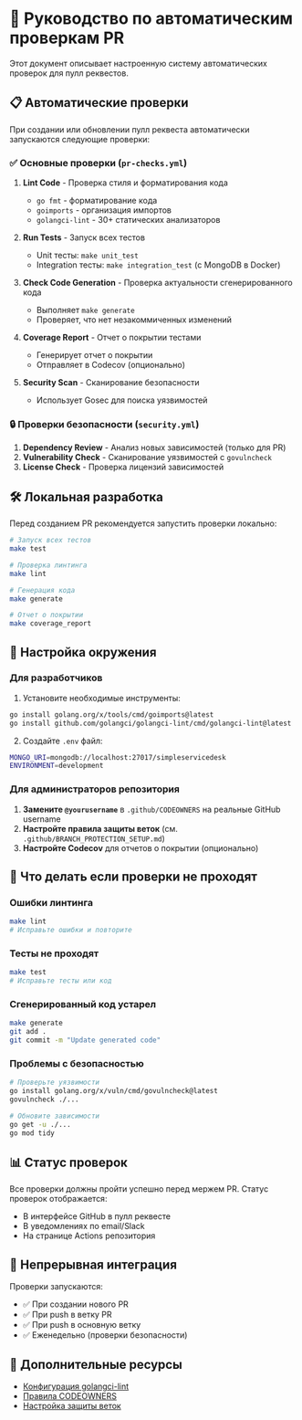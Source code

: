 # 🚀 Руководство по автоматическим проверкам PR

Этот документ описывает настроенную систему автоматических проверок для пулл реквестов.

## 📋 Автоматические проверки

При создании или обновлении пулл реквеста автоматически запускаются следующие проверки:

### ✅ Основные проверки (`pr-checks.yml`)

1. **Lint Code** - Проверка стиля и форматирования кода
   - `go fmt` - форматирование кода
   - `goimports` - организация импортов
   - `golangci-lint` - 30+ статических анализаторов

2. **Run Tests** - Запуск всех тестов
   - Unit тесты: `make unit_test`
   - Integration тесты: `make integration_test` (с MongoDB в Docker)

3. **Check Code Generation** - Проверка актуальности сгенерированного кода
   - Выполняет `make generate`
   - Проверяет, что нет незакоммиченных изменений

4. **Coverage Report** - Отчет о покрытии тестами
   - Генерирует отчет о покрытии
   - Отправляет в Codecov (опционально)

5. **Security Scan** - Сканирование безопасности
   - Использует Gosec для поиска уязвимостей

### 🔒 Проверки безопасности (`security.yml`)

1. **Dependency Review** - Анализ новых зависимостей (только для PR)
2. **Vulnerability Check** - Сканирование уязвимостей с `govulncheck`
3. **License Check** - Проверка лицензий зависимостей

## 🛠 Локальная разработка

Перед созданием PR рекомендуется запустить проверки локально:

```bash
# Запуск всех тестов
make test

# Проверка линтинга
make lint

# Генерация кода
make generate

# Отчет о покрытии
make coverage_report
```

## 🔧 Настройка окружения

### Для разработчиков

1. Установите необходимые инструменты:
```bash
go install golang.org/x/tools/cmd/goimports@latest
go install github.com/golangci/golangci-lint/cmd/golangci-lint@latest
```

2. Создайте `.env` файл:
```bash
MONGO_URI=mongodb://localhost:27017/simpleservicedesk
ENVIRONMENT=development
```

### Для администраторов репозитория

1. **Замените `@yourusername`** в `.github/CODEOWNERS` на реальные GitHub username
2. **Настройте правила защиты веток** (см. `.github/BRANCH_PROTECTION_SETUP.md`)
3. **Настройте Codecov** для отчетов о покрытии (опционально)

## 🚨 Что делать если проверки не проходят

### Ошибки линтинга
```bash
make lint
# Исправьте ошибки и повторите
```

### Тесты не проходят
```bash
make test
# Исправьте тесты или код
```

### Сгенерированный код устарел
```bash
make generate
git add .
git commit -m "Update generated code"
```

### Проблемы с безопасностью
```bash
# Проверьте уязвимости
go install golang.org/x/vuln/cmd/govulncheck@latest
govulncheck ./...

# Обновите зависимости
go get -u ./...
go mod tidy
```

## 📊 Статус проверок

Все проверки должны пройти успешно перед мержем PR. Статус проверок отображается:
- В интерфейсе GitHub в пулл реквесте
- В уведомлениях по email/Slack
- На странице Actions репозитория

## 🔄 Непрерывная интеграция

Проверки запускаются:
- ✅ При создании нового PR
- ✅ При push в ветку PR
- ✅ При push в основную ветку
- ✅ Еженедельно (проверки безопасности)

## 📝 Дополнительные ресурсы

- [Конфигурация golangci-lint](.golangci.yml)
- [Правила CODEOWNERS](.github/CODEOWNERS)
- [Настройка защиты веток](.github/BRANCH_PROTECTION_SETUP.md)
